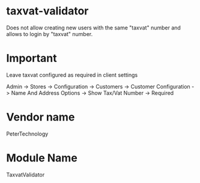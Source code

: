 # taxvat-validator
Does not allow creating new users with the same "taxvat" number and allows to login by "taxvat" number.

# Important
Leave taxvat configured as required in client settings

Admin -> Stores -> Configuration -> Customers -> Customer Configuration -> Name And Address Options -> Show Tax/Vat Number -> Required

# Vendor name
PeterTechnology

# Module Name
TaxvatValidator
